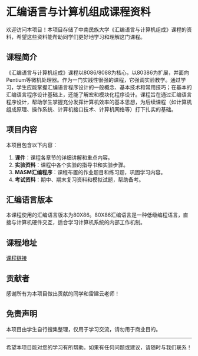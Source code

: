 # 汇编语言与计算机组成课程资料

欢迎访问本项目！本项目存储了中南民族大学《汇编语言与计算机组成》课程的资料，希望这些资料能帮助同学们更好地学习和理解这门课程。

## 课程简介

《汇编语言与计算机组成》课程以8086/8088为核心，以80386为扩展，并面向Pentium等微机处理器。作为一门实践性很强的课程，它强调实验教学。通过学习，学生应能掌握汇编语言程序设计的一般概念、基本技术和常用技巧；在基本的汇编语言程序设计基础上，还能了解宏和模块化程序设计。课程旨在通过汇编语言程序设计，帮助学生掌握充分发挥计算机效率的基本思想，为后续课程（如计算机组成原理、操作系统、计算机接口技术、计算机网络等）打下扎实的基础。

## 项目内容

本项目包含以下内容：

1. **课件**：课程各章节的详细讲解和重点内容。
2. **实验资料**：课程中各个实验的指导书和实验步骤。
3. **MASM汇编程序**：课程布置的作业题目和练习题，巩固学习内容。
4. **考试资料**：期中、期末复习资料和模拟试题，帮助备考。

## 汇编语言版本

本课程使用的汇编语言版本为80X86。80X86汇编语言是一种低级编程语言，直接与计算机硬件交互，适合学习计算机系统的内部工作机制。

## 课程地址

[课程链接](https://mooc1.chaoxing.com/course/240978581.html?clazzId=92735757)

## 贡献者

感谢所有为本项目做出贡献的同学和雷建云老师！

## 免责声明

本项目由学生自行搜集整理，仅用于学习交流，请勿用于商业目的。

---

希望本项目能对您的学习有所帮助。如果有任何问题或建议，请随时与我们联系！
